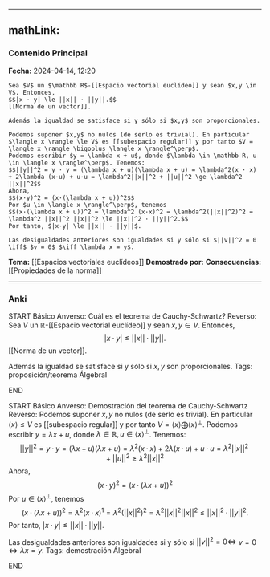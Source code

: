 
---
mathLink:
---
### Contenido Principal

**Fecha:** 2024-04-14, 12:20

```ad-theorem
Sea $V$ un $\mathbb R$-[[Espacio vectorial euclídeo]] y sean $x,y \in V$. Entonces,
$$|x · y| \le ||x|| · ||y||.$$
[[Norma de un vector]].

Además la igualdad se satisface si y sólo si $x,y$ son proporcionales.
```


```ad-proof
Podemos suponer $x,y$ no nulos (de serlo es trivial). En particular $\langle x \rangle \le V$ es [[subespacio regular]] y por tanto $V = \langle x \rangle \bigoplus \langle x \rangle^\perp$.
Podemos escribir $y = \lambda x + u$, donde $\lambda \in \mathbb R, u \in \langle x \rangle^\perp$. Tenemos:
$$||y||^2 = y · y = (\lambda x + u)(\lambda x + u) = \lambda^2(x · x) + 2\lambda (x·u) + u·u = \lambda^2||x||^2 + ||u||^2 \ge \lambda^2 ||x||^2$$
Ahora,
$$(x·y)^2 = (x·(\lambda x + u))^2$$
Por $u \in \langle x \rangle^\perp$, tenemos
$$(x·(\lambda x + u))^2 = \lambda^2 (x·x)^2 = \lambda^2(||x||^2)^2 = \lambda^2 ||x||^2 ||x||^2 \le ||x||^2 · ||y||^2.$$
Por tanto, $|x·y| \le ||x|| · ||y||$.

Las desigualdades anteriores son igualdades si y sólo si $||v||^2 = 0 \iff$ $v = 0$ $\iff \lambda x = y$.
```


**Tema:** [[Espacios vectoriales euclídeos]]
**Demostrado por:**
**Consecuencias:** [[Propiedades de la norma]]

---
### Anki

START
Básico
Anverso: Cuál es el teorema de Cauchy-Schwartz?
Reverso: Sea $V$ un $\mathbb R$-[[Espacio vectorial euclídeo]] y sean $x,y \in V$. Entonces,
$$|x · y| \le ||x|| · ||y||.$$
[[Norma de un vector]].

Además la igualdad se satisface si y sólo si $x,y$ son proporcionales.
Tags: proposición/teorema ÁlgebraI
<!--ID: 1714060760762-->
END

START
Básico
Anverso: Demostración del teorema de Cauchy-Schwartz
Reverso: Podemos suponer $x,y$ no nulos (de serlo es trivial). En particular $\langle x \rangle \le V$ es [[subespacio regular]] y por tanto $V = \langle x \rangle \bigoplus \langle x \rangle^\perp$.
Podemos escribir $y = \lambda x + u$, donde $\lambda \in \mathbb R, u \in \langle x \rangle^\perp$. Tenemos:
$$||y||^2 = y · y = (\lambda x + u)(\lambda x + u) = \lambda^2(x · x) + 2\lambda (x·u) + u·u = \lambda^2||x||^2 + ||u||^2 \ge \lambda^2 ||x||^2$$
Ahora,
$$(x·y)^2 = (x·(\lambda x + u))^2$$
Por $u \in \langle x \rangle^\perp$, tenemos
$$(x·(\lambda x + u))^2 = \lambda^2 (x·x)^1 = \lambda^2(||x||^2)^2 = \lambda^2 ||x||^2 ||x||^2 \le ||x||^2 · ||y||^2.$$
Por tanto, $|x·y| \le ||x|| · ||y||$.

Las desigualdades anteriores son igualdades si y sólo si $||v||^2 = 0 \iff$ $v = 0$ $\iff \lambda x = y$.
Tags: demostración ÁlgebraI
<!--ID: 1714060760774-->
END